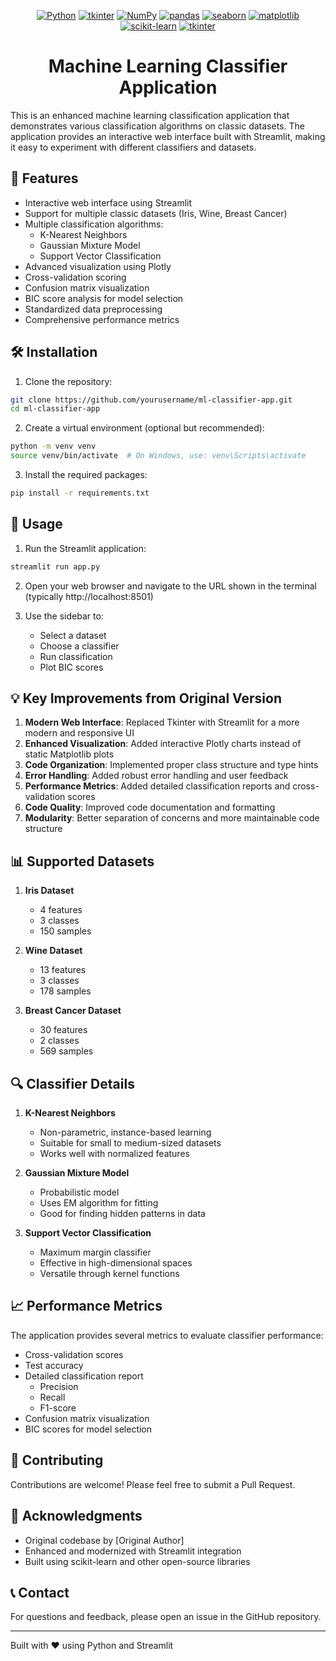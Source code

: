 
<div align="center">

[![Python](https://img.shields.io/badge/Python-3.8+-blue?style=flat&logo=python)](https://www.python.org/)
[![tkinter](https://img.shields.io/badge/tkinter-Latest-blue?style=flat&logo=tkinter)](https://tkinter.org/)
[![NumPy](https://img.shields.io/badge/NumPy-Latest-blueviolet?style=flat&logo=numpy)](https://numpy.org/)
[![pandas](https://img.shields.io/badge/pandas-Latest-orange)](https://pandas.pydata.org/)
[![seaborn](https://img.shields.io/badge/seaborn-Latest-blue)](https://seaborn.pydata.org/)
[![matplotlib](https://img.shields.io/badge/matplotlib-Latest-brightgreen)](https://matplotlib.org/)
[![scikit-learn](https://img.shields.io/badge/scikit--learn-Latest-red)](https://scikit-learn.org/)
[![tkinter](https://img.shields.io/badge/tkinter-Latest-yellow)](https://docs.python.org/3/library/tkinter.html)


</div>

<h1 align="center"><b>Machine Learning Classifier Application</b></h1>

This is an enhanced machine learning classification application that demonstrates various classification algorithms on classic datasets. The application provides an interactive web interface built with Streamlit, making it easy to experiment with different classifiers and datasets.

## 🌟 Features

- Interactive web interface using Streamlit
- Support for multiple classic datasets (Iris, Wine, Breast Cancer)
- Multiple classification algorithms:
  - K-Nearest Neighbors
  - Gaussian Mixture Model
  - Support Vector Classification
- Advanced visualization using Plotly
- Cross-validation scoring
- Confusion matrix visualization
- BIC score analysis for model selection
- Standardized data preprocessing
- Comprehensive performance metrics

## 🛠️ Installation

1. Clone the repository:
```bash
git clone https://github.com/yourusername/ml-classifier-app.git
cd ml-classifier-app
```

2. Create a virtual environment (optional but recommended):
```bash
python -m venv venv
source venv/bin/activate  # On Windows, use: venv\Scripts\activate
```

3. Install the required packages:
```bash
pip install -r requirements.txt
```

## 🚀 Usage

1. Run the Streamlit application:
```bash
streamlit run app.py
```

2. Open your web browser and navigate to the URL shown in the terminal (typically http://localhost:8501)

3. Use the sidebar to:
   - Select a dataset
   - Choose a classifier
   - Run classification
   - Plot BIC scores

## 💡 Key Improvements from Original Version

1. **Modern Web Interface**: Replaced Tkinter with Streamlit for a more modern and responsive UI
2. **Enhanced Visualization**: Added interactive Plotly charts instead of static Matplotlib plots
3. **Code Organization**: Implemented proper class structure and type hints
4. **Error Handling**: Added robust error handling and user feedback
5. **Performance Metrics**: Added detailed classification reports and cross-validation scores
6. **Code Quality**: Improved code documentation and formatting
7. **Modularity**: Better separation of concerns and more maintainable code structure

## 📊 Supported Datasets

1. **Iris Dataset**
   - 4 features
   - 3 classes
   - 150 samples

2. **Wine Dataset**
   - 13 features
   - 3 classes
   - 178 samples

3. **Breast Cancer Dataset**
   - 30 features
   - 2 classes
   - 569 samples

## 🔍 Classifier Details

1. **K-Nearest Neighbors**
   - Non-parametric, instance-based learning
   - Suitable for small to medium-sized datasets
   - Works well with normalized features

2. **Gaussian Mixture Model**
   - Probabilistic model
   - Uses EM algorithm for fitting
   - Good for finding hidden patterns in data

3. **Support Vector Classification**
   - Maximum margin classifier
   - Effective in high-dimensional spaces
   - Versatile through kernel functions

## 📈 Performance Metrics

The application provides several metrics to evaluate classifier performance:

- Cross-validation scores
- Test accuracy
- Detailed classification report
  - Precision
  - Recall
  - F1-score
- Confusion matrix visualization
- BIC scores for model selection

## 🤝 Contributing

Contributions are welcome! Please feel free to submit a Pull Request.

## 🙏 Acknowledgments

- Original codebase by [Original Author]
- Enhanced and modernized with Streamlit integration
- Built using scikit-learn and other open-source libraries

## 📞 Contact

For questions and feedback, please open an issue in the GitHub repository.

---

Built with ❤️ using Python and Streamlit
